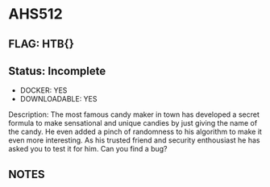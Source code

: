 # AHS512

## FLAG: HTB{}

## Status: Incomplete

+ DOCKER: YES
+ DOWNLOADABLE: YES

Description: The most famous candy maker in town has developed a secret formula to make sensational and unique candies by just giving the name of the candy. He even added a pinch of randomness to his algorithm to make it even more interesting. As his trusted friend and security enthousiast he has asked you to test it for him. Can you find a bug?

## NOTES
